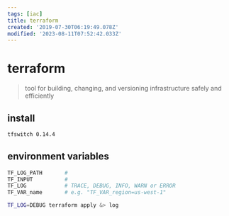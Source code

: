 ```yaml
---
tags: [iac]
title: terraform
created: '2019-07-30T06:19:49.078Z'
modified: '2023-08-11T07:52:42.033Z'
---
```


# terraform

> tool for building, changing, and versioning infrastructure safely and efficiently

## install

```sh
tfswitch 0.14.4
```

## environment variables

```sh
TF_LOG_PATH       #
TF_INPUT          #
TF_LOG            # TRACE, DEBUG, INFO, WARN or ERROR
TF_VAR_name       # e.g. "TF_VAR_region=us-west-1"

TF_LOG=DEBUG terraform apply &> log
```
